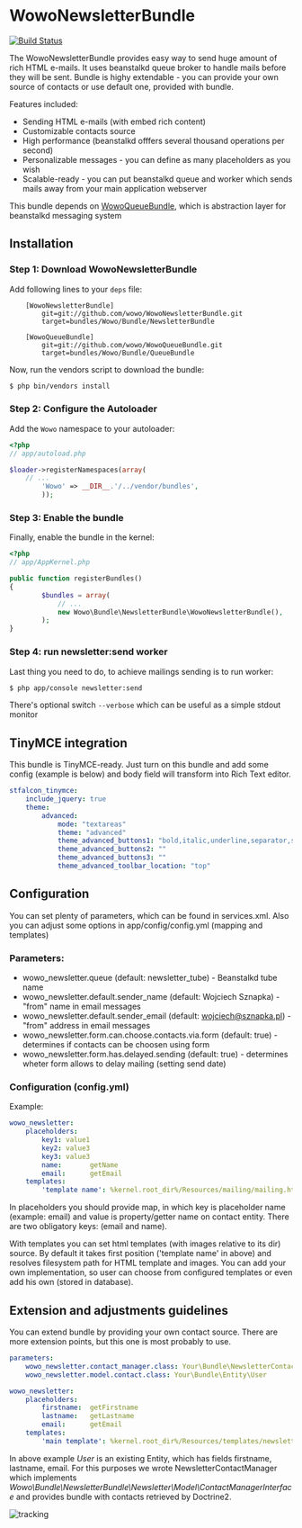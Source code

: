 # WowoNewsletterBundle

[![Build Status](https://secure.travis-ci.org/wowo/WowoNewsletterBundle.png)](https://secure.travis-ci.org/wowo/WowoNewsletterBundle)

The WowoNewsletterBundle provides easy way to send huge amount of rich HTML
e-mails. It uses beanstalkd queue broker to handle mails before they will be
sent. Bundle is highy extendable - you can provide your own source of contacts
or use default one, provided with bundle.

Features included:
- Sending HTML e-mails (with embed rich content)
- Customizable contacts source
- High performance (beanstalkd offfers several thousand operations per second)
- Personalizable messages - you can define as many placeholders as you wish
- Scalable-ready - you can put beanstalkd queue and worker which sends mails
 away from your main application webserver

 This bundle depends on [WowoQueueBundle](https://github.com/wowo/WowoQueueBundle.git), which is abstraction layer for beanstalkd messaging system

## Installation

### Step 1: Download WowoNewsletterBundle

Add following lines to your `deps` file:

```
    [WowoNewsletterBundle]
        git=git://github.com/wowo/WowoNewsletterBundle.git
        target=bundles/Wowo/Bundle/NewsletterBundle

    [WowoQueueBundle]
        git=git://github.com/wowo/WowoQueueBundle.git
        target=bundles/Wowo/Bundle/QueueBundle

```
Now, run the vendors script to download the bundle:

``` bash
$ php bin/vendors install
```

### Step 2: Configure the Autoloader

Add the `Wowo` namespace to your autoloader:

``` php
<?php
// app/autoload.php

$loader->registerNamespaces(array(
    // ...
        'Wowo' => __DIR__.'/../vendor/bundles',
        ));
```


### Step 3: Enable the bundle

Finally, enable the bundle in the kernel:

``` php
<?php
// app/AppKernel.php

public function registerBundles()
{
        $bundles = array(
            // ...
            new Wowo\Bundle\NewsletterBundle\WowoNewsletterBundle(),
        );
}
```

### Step 4: run newsletter:send worker

Last thing you need to do, to achieve mailings sending is to run worker:

``` bash
$ php app/console newsletter:send
```

There's optional switch `--verbose` which can be useful as a simple stdout monitor

## TinyMCE integration

This bundle is TinyMCE-ready. Just turn on this bundle and add some config (example is below) and body field will transform into Rich Text editor.

``` yml
stfalcon_tinymce:
    include_jquery: true
    theme:
        advanced:
            mode: "textareas"
            theme: "advanced"
            theme_advanced_buttons1: "bold,italic,underline,separator,strikethrough,justifyleft,justifycenter,justifyright,justifyfull,separator,bullist,numlist,link,unlink"
            theme_advanced_buttons2: ""
            theme_advanced_buttons3: ""
            theme_advanced_toolbar_location: "top"
```

## Configuration

You can set plenty of parameters, which can be found in services.xml. Also you can
adjust some options in app/config/config.yml (mapping and templates)

### Parameters:

* wowo_newsletter.queue (default: newsletter_tube) - Beanstalkd tube name
* wowo_newsletter.default.sender_name (default: Wojciech Sznapka) - "from" name in email messages
* wowo_newsletter.default.sender_email (default: wojciech@sznapka.pl) - "from" address in email messages
* wowo_newsletter.form.can.choose.contacts.via.form (default: true) - determines if contacts can be choosen using form
* wowo_newsletter.form.has.delayed.sending (default: true) - determines wheter form allows to delay mailing (setting send date)

### Configuration (config.yml)

Example:
``` yml
wowo_newsletter:
    placeholders:
        key1: value1
        key2: value3
        key3: value3
        name:       getName
        email:      getEmail
    templates:
        'template name': %kernel.root_dir%/Resources/mailing/mailing.html
```

In placeholders you should provide map, in which key is placeholder name (example: email) and value is property/getter name on contact entity.
There are two obligatory keys: (email and name).

With templates you can set html templates (with images relative to its dir) source. By default it takes first position ('template name' in above) and resolves filesystem path for HTML template and images. You can add your own implementation, so user can choose from configured templates or even add his own (stored in database).

## Extension and adjustments guidelines

You can extend bundle by providing your own contact source. There are more extension points, but this one is most probably to use.

``` yml
parameters:
    wowo_newsletter.contact_manager.class: Your\Bundle\NewsletterContactManager
    wowo_newsletter.model.contact.class: Your\Bundle\Entity\User

wowo_newsletter:
    placeholders:
        firstname:  getFirstname
        lastname:   getLastname
        email:      getEmail
    templates:
        'main template': %kernel.root_dir%/Resources/templates/newsletter/mailing.html
```

In above example *User* is an existing Entity, which has fields firstname, lastname, email. For this purposes we wrote NewsletterContactManager which implements *Wowo\Bundle\NewsletterBundle\Newsletter\Model\ContactManagerInterface* and provides bundle with contacts retrieved by Doctrine2.

![tracking](http://visitspy.net/spot/1c8ff7c1/track)